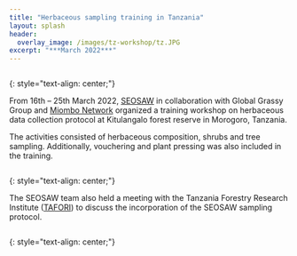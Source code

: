 ```yaml
---
title: "Herbaceous sampling training in Tanzania"
layout: splash
header:
  overlay_image: /images/tz-workshop/tz.JPG
excerpt: "***March 2022***"
---
```

<figure style="width: 1000px" class="align-centre">
  <img src="{{ site.url }}{{ site.baseurl }}/images/tz-workshop/tz1.png" alt="">
</figure>
{: style="text-align: center;"}

From 16th – 25th March 2022, [SEOSAW](https://seosaw.github.io/) in collaboration with Global Grassy Group and [Miombo Network](http://miombonetwork.org/) organized a training workshop on herbaceous data collection protocol at Kitulangalo forest reserve in Morogoro, Tanzania.

The activities consisted of herbaceous composition, shrubs and tree sampling. Additionally, vouchering and plant pressing was also included in the training.

<figure style="width: 800px" class="align-left">
  <img src="{{ site.url }}{{ site.baseurl }}/images/tz-workshop/tz2.jpg" alt="">
</figure>
{: style="text-align: center;"}

The SEOSAW team also held a meeting with the Tanzania Forestry Research Institute ([TAFORI](https://tafori.or.tz/)) to discuss the incorporation of the SEOSAW sampling protocol.

<figure style="width: 800px" class="align-left">
  <img src="{{ site.url }}{{ site.baseurl }}/images/tz-workshop/tz3.jpg" alt="">
</figure>
{: style="text-align: center;"}
